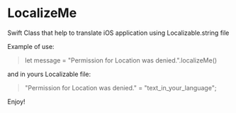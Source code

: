 # LocalizeMe
Swift Class that help to translate iOS application using Localizable.string file


Example of use:

  >let message = "Permission for Location was denied.".localizeMe()
  
and in yours Localizable file:

  >"Permission for Location was denied." = "text_in_your_language";
  
  
Enjoy!
